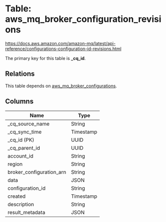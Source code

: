 # Table: aws_mq_broker_configuration_revisions

https://docs.aws.amazon.com/amazon-mq/latest/api-reference/configurations-configuration-id-revisions.html

The primary key for this table is **_cq_id**.

## Relations
This table depends on [aws_mq_broker_configurations](aws_mq_broker_configurations.md).


## Columns
| Name          | Type          |
| ------------- | ------------- |
|_cq_source_name|String|
|_cq_sync_time|Timestamp|
|_cq_id (PK)|UUID|
|_cq_parent_id|UUID|
|account_id|String|
|region|String|
|broker_configuration_arn|String|
|data|JSON|
|configuration_id|String|
|created|Timestamp|
|description|String|
|result_metadata|JSON|